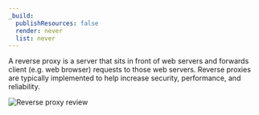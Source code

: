 ```yaml
---
_build:
  publishResources: false
  render: never
  list: never
---
```


A reverse proxy is a server that sits in front of web servers and forwards client (e.g. web browser) requests to those web servers. Reverse proxies are typically implemented to help increase security, performance, and reliability. 

![Reverse proxy review](/images/learning-paths/replace-vpn/reverse_proxy_flow.png)
